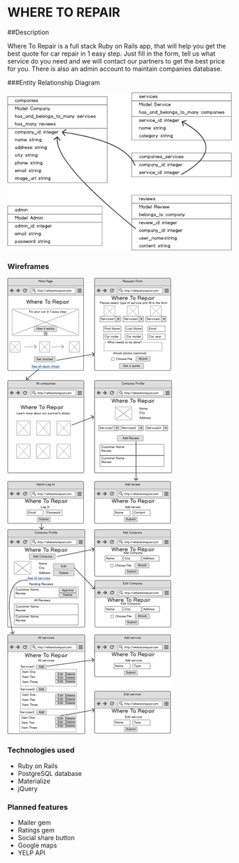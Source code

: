 # WHERE TO REPAIR


 ##Description

 Where To Repair is a full stack Ruby on Rails app, that will help you get the best quote for car repair in 1 easy step. Just fill in the form, tell us what service do you need and we will contact our partners to get the best price for you. There is also an admin account to maintain companies database.


 ###Entity Relationship Diagram

![Entity Relationship Diagram](public/ERD.png)


 ### Wireframes

 ![Wireframes](public/Wireframes.png)


 ### Technologies used

 + Ruby on Rails
 + PostgreSQL database
 + Materialize
 + jQuery


 ### Planned features

 + Mailer gem
 + Ratings gem
 + Social share button
 + Google maps
 + YELP API
